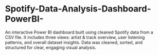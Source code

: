 # Spotify-Data-Analysis-Dashboard-PowerBI-
An interactive Power BI dashboard built using cleaned Spotify data from a CSV file. It includes three views: artist &amp; track overview, user listening patterns, and overall dataset insights. Data was cleaned, sorted, and structured for clear, engaging visual analysis.
